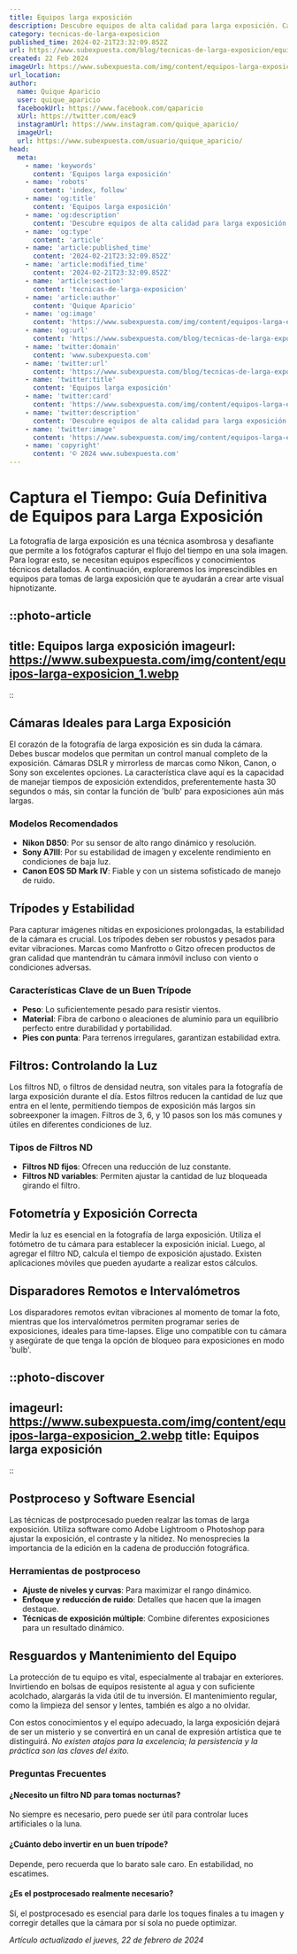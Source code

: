 ```yaml
---
title: Equipos larga exposición
description: Descubre equipos de alta calidad para larga exposición. Captura imágenes perfectas con tecnología avanzada y durabilidad excepcional.
category: tecnicas-de-larga-exposicion
published_time: 2024-02-21T23:32:09.852Z
url: https://www.subexpuesta.com/blog/tecnicas-de-larga-exposicion/equipos-larga-exposicion
created: 22 Feb 2024
imageUrl: https://www.subexpuesta.com/img/content/equipos-larga-exposicion_1.webp
url_location:
author:
  name: Quique Aparicio
  user: quique_aparicio
  facebookUrl: https://www.facebook.com/qaparicio
  xUrl: https://twitter.com/eac9
  instagramUrl: https://www.instagram.com/quique_aparicio/
  imageUrl: 
  url: https://www.subexpuesta.com/usuario/quique_aparicio/
head:
  meta:
    - name: 'keywords'
      content: 'Equipos larga exposición'
    - name: 'robots'
      content: 'index, follow'
    - name: 'og:title'
      content: 'Equipos larga exposición'
    - name: 'og:description'
      content: 'Descubre equipos de alta calidad para larga exposición. Captura imágenes perfectas con tecnología avanzada y durabilidad excepcional.'
    - name: 'og:type'
      content: 'article'
    - name: 'article:published_time'
      content: '2024-02-21T23:32:09.852Z'
    - name: 'article:modified_time'
      content: '2024-02-21T23:32:09.852Z'
    - name: 'article:section'
      content: 'tecnicas-de-larga-exposicion'
    - name: 'article:author'
      content: 'Quique Aparicio'
    - name: 'og:image'
      content: 'https://www.subexpuesta.com/img/content/equipos-larga-exposicion_1.webp'
    - name: 'og:url'
      content: 'https://www.subexpuesta.com/blog/tecnicas-de-larga-exposicion/equipos-larga-exposicion'
    - name: 'twitter:domain'
      content: 'www.subexpuesta.com'
    - name: 'twitter:url'
      content: 'https://www.subexpuesta.com/blog/tecnicas-de-larga-exposicion/equipos-larga-exposicion'
    - name: 'twitter:title'
      content: 'Equipos larga exposición'
    - name: 'twitter:card'
      content: 'https://www.subexpuesta.com/img/content/equipos-larga-exposicion_1.webp'
    - name: 'twitter:description'
      content: 'Descubre equipos de alta calidad para larga exposición. Captura imágenes perfectas con tecnología avanzada y durabilidad excepcional.'
    - name: 'twitter:image'
      content: 'https://www.subexpuesta.com/img/content/equipos-larga-exposicion_1.webp'
    - name: 'copyright'
      content: '© 2024 www.subexpuesta.com'
---
```

# Captura el Tiempo: Guía Definitiva de Equipos para Larga Exposición

La fotografía de larga exposición es una técnica asombrosa y desafiante que permite a los fotógrafos capturar el flujo del tiempo en una sola imagen. Para lograr esto, se necesitan equipos específicos y conocimientos técnicos detallados. A continuación, exploraremos los imprescindibles en equipos para tomas de larga exposición que te ayudarán a crear arte visual hipnotizante.


::photo-article
---
title: Equipos larga exposición
imageurl: https://www.subexpuesta.com/img/content/equipos-larga-exposicion_1.webp
---
::


## Cámaras Ideales para Larga Exposición

El corazón de la fotografía de larga exposición es sin duda la cámara. Debes buscar modelos que permitan un control manual completo de la exposición. Cámaras DSLR y mirrorless de marcas como Nikon, Canon, o Sony son excelentes opciones. La característica clave aquí es la capacidad de manejar tiempos de exposición extendidos, preferentemente hasta 30 segundos o más, sin contar la función de 'bulb' para exposiciones aún más largas.

### Modelos Recomendados

- **Nikon D850**: Por su sensor de alto rango dinámico y resolución.
- **Sony A7III**: Por su estabilidad de imagen y excelente rendimiento en condiciones de baja luz.
- **Canon EOS 5D Mark IV**: Fiable y con un sistema sofisticado de manejo de ruido.

## Trípodes y Estabilidad

Para capturar imágenes nítidas en exposiciones prolongadas, la estabilidad de la cámara es crucial. Los trípodes deben ser robustos y pesados para evitar vibraciones. Marcas como Manfrotto o Gitzo ofrecen productos de gran calidad que mantendrán tu cámara inmóvil incluso con viento o condiciones adversas.

### Características Clave de un Buen Trípode

- **Peso**: Lo suficientemente pesado para resistir vientos.
- **Material**: Fibra de carbono o aleaciones de aluminio para un equilibrio perfecto entre durabilidad y portabilidad.
- **Pies con punta**: Para terrenos irregulares, garantizan estabilidad extra.

## Filtros: Controlando la Luz

Los filtros ND, o filtros de densidad neutra, son vitales para la fotografía de larga exposición durante el día. Estos filtros reducen la cantidad de luz que entra en el lente, permitiendo tiempos de exposición más largos sin sobreexponer la imagen. Filtros de 3, 6, y 10 pasos son los más comunes y útiles en diferentes condiciones de luz.

### Tipos de Filtros ND

- **Filtros ND fijos**: Ofrecen una reducción de luz constante.
- **Filtros ND variables**: Permiten ajustar la cantidad de luz bloqueada girando el filtro.

## Fotometría y Exposición Correcta

Medir la luz es esencial en la fotografía de larga exposición. Utiliza el fotómetro de tu cámara para establecer la exposición inicial. Luego, al agregar el filtro ND, calcula el tiempo de exposición ajustado. Existen aplicaciones móviles que pueden ayudarte a realizar estos cálculos.

## Disparadores Remotos e Intervalómetros

Los disparadores remotos evitan vibraciones al momento de tomar la foto, mientras que los intervalómetros permiten programar series de exposiciones, ideales para time-lapses. Elige uno compatible con tu cámara y asegúrate de que tenga la opción de bloqueo para exposiciones en modo 'bulb'.


::photo-discover
---
imageurl: https://www.subexpuesta.com/img/content/equipos-larga-exposicion_2.webp
title: Equipos larga exposición
---
::


## Postproceso y Software Esencial

Las técnicas de postprocesado pueden realzar las tomas de larga exposición. Utiliza software como Adobe Lightroom o Photoshop para ajustar la exposición, el contraste y la nitidez. No menosprecies la importancia de la edición en la cadena de producción fotográfica.

### Herramientas de postproceso

- **Ajuste de niveles y curvas**: Para maximizar el rango dinámico.
- **Enfoque y reducción de ruido**: Detalles que hacen que la imagen destaque.
- **Técnicas de exposición múltiple**: Combine diferentes exposiciones para un resultado dinámico.

## Resguardos y Mantenimiento del Equipo

La protección de tu equipo es vital, especialmente al trabajar en exteriores. Invirtiendo en bolsas de equipos resistente al agua y con suficiente acolchado, alargarás la vida útil de tu inversión. El mantenimiento regular, como la limpieza del sensor y lentes, también es algo a no olvidar.

Con estos conocimientos y el equipo adecuado, la larga exposición dejará de ser un misterio y se convertirá en un canal de expresión artística que te distinguirá. *No existen atajos para la excelencia; la persistencia y la práctica son las claves del éxito.*

### Preguntas Frecuentes

#### ¿Necesito un filtro ND para tomas nocturnas?
No siempre es necesario, pero puede ser útil para controlar luces artificiales o la luna.

#### ¿Cuánto debo invertir en un buen trípode?
Depende, pero recuerda que lo barato sale caro. En estabilidad, no escatimes.

#### ¿Es el postprocesado realmente necesario?
Sí, el postprocesado es esencial para darle los toques finales a tu imagen y corregir detalles que la cámara por sí sola no puede optimizar.

_Artículo actualizado el jueves, 22 de febrero de 2024_